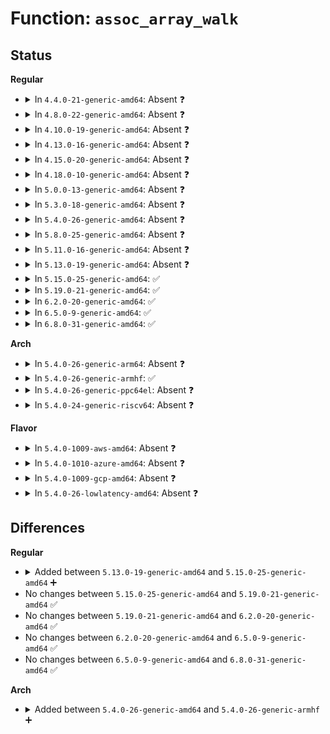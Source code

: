 # Function: <code>assoc_array_walk</code>

## Status
<b>Regular</b>
<ul>
<li>
<details>
<summary>In <code>4.4.0-21-generic-amd64</code>: Absent ❓</summary>

```json
{
  "name": "assoc_array_walk",
  "collision_type": "Unique Static",
  "inline_type": "Selective",
  "funcs": [
    {
      "addr": 18446744071583060048,
      "name": "assoc_array_walk",
      "external": false,
      "loc": "lib/assoc_array.c:182",
      "file": "lib/assoc_array.c",
      "inline": "not declared, inlined",
      "caller_inline": [],
      "caller_func": [
        "lib/assoc_array.c:assoc_array_find",
        "lib/assoc_array.c:assoc_array_insert",
        "lib/assoc_array.c:assoc_array_delete"
      ]
    }
  ],
  "symbols": [
    {
      "addr": 18446744071583060048,
      "name": "assoc_array_walk.isra.0",
      "section": ".text",
      "bind": "STB_LOCAL",
      "size": 391
    }
  ]
}
```
</details>
</li>
<li>
<details>
<summary>In <code>4.8.0-22-generic-amd64</code>: Absent ❓</summary>

```json
{
  "name": "assoc_array_walk",
  "collision_type": "Unique Static",
  "inline_type": "Selective",
  "funcs": [
    {
      "addr": 18446744071583353856,
      "name": "assoc_array_walk",
      "external": false,
      "loc": "lib/assoc_array.c:182",
      "file": "lib/assoc_array.c",
      "inline": "not declared, inlined",
      "caller_inline": [],
      "caller_func": [
        "lib/assoc_array.c:assoc_array_delete",
        "lib/assoc_array.c:assoc_array_insert",
        "lib/assoc_array.c:assoc_array_find"
      ]
    }
  ],
  "symbols": [
    {
      "addr": 18446744071583353856,
      "name": "assoc_array_walk.isra.0",
      "section": ".text",
      "bind": "STB_LOCAL",
      "size": 390
    }
  ]
}
```
</details>
</li>
<li>
<details>
<summary>In <code>4.10.0-19-generic-amd64</code>: Absent ❓</summary>

```json
{
  "name": "assoc_array_walk",
  "collision_type": "Unique Static",
  "inline_type": "Selective",
  "funcs": [
    {
      "addr": 18446744071583479232,
      "name": "assoc_array_walk",
      "external": false,
      "loc": "lib/assoc_array.c:182",
      "file": "lib/assoc_array.c",
      "inline": "not declared, inlined",
      "caller_inline": [],
      "caller_func": [
        "lib/assoc_array.c:assoc_array_delete",
        "lib/assoc_array.c:assoc_array_insert",
        "lib/assoc_array.c:assoc_array_find"
      ]
    }
  ],
  "symbols": [
    {
      "addr": 18446744071583479232,
      "name": "assoc_array_walk.isra.0",
      "section": ".text",
      "bind": "STB_LOCAL",
      "size": 390
    }
  ]
}
```
</details>
</li>
<li>
<details>
<summary>In <code>4.13.0-16-generic-amd64</code>: Absent ❓</summary>

```json
{
  "name": "assoc_array_walk",
  "collision_type": "Unique Static",
  "inline_type": "Selective",
  "funcs": [
    {
      "addr": 18446744071583501120,
      "name": "assoc_array_walk",
      "external": false,
      "loc": "lib/assoc_array.c:182",
      "file": "lib/assoc_array.c",
      "inline": "not declared, inlined",
      "caller_inline": [],
      "caller_func": [
        "lib/assoc_array.c:assoc_array_delete",
        "lib/assoc_array.c:assoc_array_insert",
        "lib/assoc_array.c:assoc_array_find"
      ]
    }
  ],
  "symbols": [
    {
      "addr": 18446744071583501120,
      "name": "assoc_array_walk.isra.0",
      "section": ".text",
      "bind": "STB_LOCAL",
      "size": 382
    }
  ]
}
```
</details>
</li>
<li>
<details>
<summary>In <code>4.15.0-20-generic-amd64</code>: Absent ❓</summary>

```json
{
  "name": "assoc_array_walk",
  "collision_type": "Unique Static",
  "inline_type": "Selective",
  "funcs": [
    {
      "addr": 18446744071583683296,
      "name": "assoc_array_walk",
      "external": false,
      "loc": "lib/assoc_array.c:182",
      "file": "lib/assoc_array.c",
      "inline": "not declared, inlined",
      "caller_inline": [],
      "caller_func": [
        "lib/assoc_array.c:assoc_array_delete",
        "lib/assoc_array.c:assoc_array_insert",
        "lib/assoc_array.c:assoc_array_find"
      ]
    }
  ],
  "symbols": [
    {
      "addr": 18446744071583683296,
      "name": "assoc_array_walk.isra.0",
      "section": ".text",
      "bind": "STB_LOCAL",
      "size": 401
    }
  ]
}
```
</details>
</li>
<li>
<details>
<summary>In <code>4.18.0-10-generic-amd64</code>: Absent ❓</summary>

```json
{
  "name": "assoc_array_walk",
  "collision_type": "Unique Static",
  "inline_type": "Selective",
  "funcs": [
    {
      "addr": 18446744071583901040,
      "name": "assoc_array_walk",
      "external": false,
      "loc": "lib/assoc_array.c:174",
      "file": "lib/assoc_array.c",
      "inline": "not declared, inlined",
      "caller_inline": [],
      "caller_func": [
        "lib/assoc_array.c:assoc_array_delete",
        "lib/assoc_array.c:assoc_array_insert",
        "lib/assoc_array.c:assoc_array_find"
      ]
    }
  ],
  "symbols": [
    {
      "addr": 18446744071583901040,
      "name": "assoc_array_walk.isra.0",
      "section": ".text",
      "bind": "STB_LOCAL",
      "size": 372
    }
  ]
}
```
</details>
</li>
<li>
<details>
<summary>In <code>5.0.0-13-generic-amd64</code>: Absent ❓</summary>

```json
{
  "name": "assoc_array_walk",
  "collision_type": "Unique Static",
  "inline_type": "Selective",
  "funcs": [
    {
      "addr": 18446744071583985328,
      "name": "assoc_array_walk",
      "external": false,
      "loc": "lib/assoc_array.c:174",
      "file": "lib/assoc_array.c",
      "inline": "not declared, inlined",
      "caller_inline": [],
      "caller_func": [
        "lib/assoc_array.c:assoc_array_delete",
        "lib/assoc_array.c:assoc_array_insert",
        "lib/assoc_array.c:assoc_array_find"
      ]
    }
  ],
  "symbols": [
    {
      "addr": 18446744071583985328,
      "name": "assoc_array_walk.isra.0",
      "section": ".text",
      "bind": "STB_LOCAL",
      "size": 372
    }
  ]
}
```
</details>
</li>
<li>
<details>
<summary>In <code>5.3.0-18-generic-amd64</code>: Absent ❓</summary>

```json
{
  "name": "assoc_array_walk",
  "collision_type": "Unique Static",
  "inline_type": "Selective",
  "funcs": [
    {
      "addr": 18446744071584167840,
      "name": "assoc_array_walk",
      "external": false,
      "loc": "lib/assoc_array.c:170",
      "file": "lib/assoc_array.c",
      "inline": "not declared, inlined",
      "caller_inline": [],
      "caller_func": [
        "lib/assoc_array.c:assoc_array_delete",
        "lib/assoc_array.c:assoc_array_insert",
        "lib/assoc_array.c:assoc_array_find"
      ]
    }
  ],
  "symbols": [
    {
      "addr": 18446744071584167840,
      "name": "assoc_array_walk.isra.0",
      "section": ".text",
      "bind": "STB_LOCAL",
      "size": 374
    }
  ]
}
```
</details>
</li>
<li>
<details>
<summary>In <code>5.4.0-26-generic-amd64</code>: Absent ❓</summary>

```json
{
  "name": "assoc_array_walk",
  "collision_type": "Unique Static",
  "inline_type": "Selective",
  "funcs": [
    {
      "addr": 18446744071584301536,
      "name": "assoc_array_walk",
      "external": false,
      "loc": "lib/assoc_array.c:170",
      "file": "lib/assoc_array.c",
      "inline": "not declared, inlined",
      "caller_inline": [],
      "caller_func": [
        "lib/assoc_array.c:assoc_array_delete",
        "lib/assoc_array.c:assoc_array_insert",
        "lib/assoc_array.c:assoc_array_find"
      ]
    }
  ],
  "symbols": [
    {
      "addr": 18446744071584301536,
      "name": "assoc_array_walk.isra.0",
      "section": ".text",
      "bind": "STB_LOCAL",
      "size": 374
    }
  ]
}
```
</details>
</li>
<li>
<details>
<summary>In <code>5.8.0-25-generic-amd64</code>: Absent ❓</summary>

```json
{
  "name": "assoc_array_walk",
  "collision_type": "Unique Static",
  "inline_type": "Selective",
  "funcs": [
    {
      "addr": 18446744071584712800,
      "name": "assoc_array_walk",
      "external": false,
      "loc": "lib/assoc_array.c:170",
      "file": "lib/assoc_array.c",
      "inline": "not declared, inlined",
      "caller_inline": [],
      "caller_func": [
        "lib/assoc_array.c:assoc_array_delete",
        "lib/assoc_array.c:assoc_array_insert",
        "lib/assoc_array.c:assoc_array_find"
      ]
    }
  ],
  "symbols": [
    {
      "addr": 18446744071584712800,
      "name": "assoc_array_walk.isra.0",
      "section": ".text",
      "bind": "STB_LOCAL",
      "size": 383
    }
  ]
}
```
</details>
</li>
<li>
<details>
<summary>In <code>5.11.0-16-generic-amd64</code>: Absent ❓</summary>

```json
{
  "name": "assoc_array_walk",
  "collision_type": "Unique Static",
  "inline_type": "Selective",
  "funcs": [
    {
      "addr": 18446744071584825952,
      "name": "assoc_array_walk",
      "external": false,
      "loc": "lib/assoc_array.c:170",
      "file": "lib/assoc_array.c",
      "inline": "not declared, inlined",
      "caller_inline": [],
      "caller_func": [
        "lib/assoc_array.c:assoc_array_delete",
        "lib/assoc_array.c:assoc_array_insert",
        "lib/assoc_array.c:assoc_array_find"
      ]
    }
  ],
  "symbols": [
    {
      "addr": 18446744071584825952,
      "name": "assoc_array_walk.isra.0",
      "section": ".text",
      "bind": "STB_LOCAL",
      "size": 383
    }
  ]
}
```
</details>
</li>
<li>
<details>
<summary>In <code>5.13.0-19-generic-amd64</code>: Absent ❓</summary>

```json
{
  "name": "assoc_array_walk",
  "collision_type": "Unique Static",
  "inline_type": "Selective",
  "funcs": [
    {
      "addr": 18446744071584870608,
      "name": "assoc_array_walk",
      "external": false,
      "loc": "lib/assoc_array.c:170",
      "file": "lib/assoc_array.c",
      "inline": "not declared, inlined",
      "caller_inline": [],
      "caller_func": [
        "lib/assoc_array.c:assoc_array_delete",
        "lib/assoc_array.c:assoc_array_insert",
        "lib/assoc_array.c:assoc_array_find"
      ]
    }
  ],
  "symbols": [
    {
      "addr": 18446744071584870608,
      "name": "assoc_array_walk.isra.0",
      "section": ".text",
      "bind": "STB_LOCAL",
      "size": 383
    }
  ]
}
```
</details>
</li>
<li>
<details>
<summary>In <code>5.15.0-25-generic-amd64</code>: ✅</summary>

```c
enum assoc_array_walk_status assoc_array_walk(const struct assoc_array * array, const struct assoc_array_ops * ops, const void * index_key, struct assoc_array_walk_result * result)
```

```json
{
  "name": "assoc_array_walk",
  "collision_type": "Unique Static",
  "inline_type": "No",
  "funcs": [
    {
      "addr": 18446744071585292880,
      "name": "assoc_array_walk",
      "external": false,
      "loc": "lib/assoc_array.c:170",
      "file": "lib/assoc_array.c",
      "inline": "seen, unknown",
      "caller_inline": [],
      "caller_func": [
        "lib/assoc_array.c:assoc_array_delete",
        "lib/assoc_array.c:assoc_array_insert",
        "lib/assoc_array.c:assoc_array_find"
      ]
    }
  ],
  "symbols": [
    {
      "addr": 18446744071585292880,
      "name": "assoc_array_walk",
      "section": ".text",
      "bind": "STB_LOCAL",
      "size": 389
    }
  ]
}
```
</details>
</li>
<li>
<details>
<summary>In <code>5.19.0-21-generic-amd64</code>: ✅</summary>

```c
enum assoc_array_walk_status assoc_array_walk(const struct assoc_array * array, const struct assoc_array_ops * ops, const void * index_key, struct assoc_array_walk_result * result)
```

```json
{
  "name": "assoc_array_walk",
  "collision_type": "Unique Static",
  "inline_type": "No",
  "funcs": [
    {
      "addr": 18446744071586147808,
      "name": "assoc_array_walk",
      "external": false,
      "loc": "lib/assoc_array.c:170",
      "file": "lib/assoc_array.c",
      "inline": "seen, unknown",
      "caller_inline": [],
      "caller_func": [
        "lib/assoc_array.c:assoc_array_delete",
        "lib/assoc_array.c:assoc_array_insert",
        "lib/assoc_array.c:assoc_array_find"
      ]
    }
  ],
  "symbols": [
    {
      "addr": 18446744071586147808,
      "name": "assoc_array_walk",
      "section": ".text",
      "bind": "STB_LOCAL",
      "size": 432
    }
  ]
}
```
</details>
</li>
<li>
<details>
<summary>In <code>6.2.0-20-generic-amd64</code>: ✅</summary>

```c
enum assoc_array_walk_status assoc_array_walk(const struct assoc_array * array, const struct assoc_array_ops * ops, const void * index_key, struct assoc_array_walk_result * result)
```

```json
{
  "name": "assoc_array_walk",
  "collision_type": "Unique Static",
  "inline_type": "No",
  "funcs": [
    {
      "addr": 18446744071587141008,
      "name": "assoc_array_walk",
      "external": false,
      "loc": "lib/assoc_array.c:170",
      "file": "lib/assoc_array.c",
      "inline": "seen, unknown",
      "caller_inline": [],
      "caller_func": [
        "lib/assoc_array.c:assoc_array_delete",
        "lib/assoc_array.c:assoc_array_insert",
        "lib/assoc_array.c:assoc_array_find"
      ]
    }
  ],
  "symbols": [
    {
      "addr": 18446744071587141008,
      "name": "assoc_array_walk",
      "section": ".text",
      "bind": "STB_LOCAL",
      "size": 432
    }
  ]
}
```
</details>
</li>
<li>
<details>
<summary>In <code>6.5.0-9-generic-amd64</code>: ✅</summary>

```c
enum assoc_array_walk_status assoc_array_walk(const struct assoc_array * array, const struct assoc_array_ops * ops, const void * index_key, struct assoc_array_walk_result * result)
```

```json
{
  "name": "assoc_array_walk",
  "collision_type": "Unique Static",
  "inline_type": "No",
  "funcs": [
    {
      "addr": 18446744071587403088,
      "name": "assoc_array_walk",
      "external": false,
      "loc": "lib/assoc_array.c:170",
      "file": "lib/assoc_array.c",
      "inline": "seen, unknown",
      "caller_inline": [],
      "caller_func": [
        "lib/assoc_array.c:assoc_array_delete",
        "lib/assoc_array.c:assoc_array_insert",
        "lib/assoc_array.c:assoc_array_find"
      ]
    }
  ],
  "symbols": [
    {
      "addr": 18446744071587403088,
      "name": "assoc_array_walk",
      "section": ".text",
      "bind": "STB_LOCAL",
      "size": 439
    }
  ]
}
```
</details>
</li>
<li>
<details>
<summary>In <code>6.8.0-31-generic-amd64</code>: ✅</summary>

```c
enum assoc_array_walk_status assoc_array_walk(const struct assoc_array * array, const struct assoc_array_ops * ops, const void * index_key, struct assoc_array_walk_result * result)
```

```json
{
  "name": "assoc_array_walk",
  "collision_type": "Unique Static",
  "inline_type": "No",
  "funcs": [
    {
      "addr": 18446744071587737440,
      "name": "assoc_array_walk",
      "external": false,
      "loc": "lib/assoc_array.c:170",
      "file": "lib/assoc_array.c",
      "inline": "seen, unknown",
      "caller_inline": [],
      "caller_func": [
        "lib/assoc_array.c:assoc_array_delete",
        "lib/assoc_array.c:assoc_array_insert",
        "lib/assoc_array.c:assoc_array_find"
      ]
    }
  ],
  "symbols": [
    {
      "addr": 18446744071587737440,
      "name": "assoc_array_walk",
      "section": ".text",
      "bind": "STB_LOCAL",
      "size": 439
    }
  ]
}
```
</details>
</li>
</ul>
<b>Arch</b>
<ul>
<li>
<details>
<summary>In <code>5.4.0-26-generic-arm64</code>: Absent ❓</summary>

```json
{
  "name": "assoc_array_walk",
  "collision_type": "Unique Static",
  "inline_type": "Selective",
  "funcs": [
    {
      "addr": 18446603336496188160,
      "name": "assoc_array_walk",
      "external": false,
      "loc": "lib/assoc_array.c:170",
      "file": "lib/assoc_array.c",
      "inline": "not declared, inlined",
      "caller_inline": [],
      "caller_func": [
        "lib/assoc_array.c:assoc_array_delete",
        "lib/assoc_array.c:assoc_array_insert",
        "lib/assoc_array.c:assoc_array_find"
      ]
    }
  ],
  "symbols": [
    {
      "addr": 18446603336496188160,
      "name": "assoc_array_walk.isra.0",
      "section": ".text",
      "bind": "STB_LOCAL",
      "size": 412
    }
  ]
}
```
</details>
</li>
<li>
<details>
<summary>In <code>5.4.0-26-generic-armhf</code>: ✅</summary>

```c
enum assoc_array_walk_status assoc_array_walk(const struct assoc_array * array, const struct assoc_array_ops * ops, const void * index_key, struct assoc_array_walk_result * result)
```

```json
{
  "name": "assoc_array_walk",
  "collision_type": "Unique Static",
  "inline_type": "No",
  "funcs": [
    {
      "addr": 3229508828,
      "name": "assoc_array_walk",
      "external": false,
      "loc": "lib/assoc_array.c:170",
      "file": "lib/assoc_array.c",
      "inline": "seen, unknown",
      "caller_inline": [],
      "caller_func": [
        "lib/assoc_array.c:assoc_array_delete",
        "lib/assoc_array.c:assoc_array_insert",
        "lib/assoc_array.c:assoc_array_find"
      ]
    }
  ],
  "symbols": [
    {
      "addr": 3229508828,
      "name": "assoc_array_walk",
      "section": ".text",
      "bind": "STB_LOCAL",
      "size": 384
    }
  ]
}
```
</details>
</li>
<li>
<details>
<summary>In <code>5.4.0-26-generic-ppc64el</code>: Absent ❓</summary>

```json
{
  "name": "assoc_array_walk",
  "collision_type": "Unique Static",
  "inline_type": "Selective",
  "funcs": [
    {
      "addr": 13835058055290466592,
      "name": "assoc_array_walk",
      "external": false,
      "loc": "lib/assoc_array.c:170",
      "file": "lib/assoc_array.c",
      "inline": "not declared, inlined",
      "caller_inline": [],
      "caller_func": [
        "lib/assoc_array.c:assoc_array_delete",
        "lib/assoc_array.c:assoc_array_insert",
        "lib/assoc_array.c:assoc_array_find"
      ]
    }
  ],
  "symbols": [
    {
      "addr": 13835058055290466592,
      "name": "assoc_array_walk.isra.0",
      "section": ".text",
      "bind": "STB_LOCAL",
      "size": 560
    }
  ]
}
```
</details>
</li>
<li>
<details>
<summary>In <code>5.4.0-24-generic-riscv64</code>: Absent ❓</summary>

```json
{
  "name": "assoc_array_walk",
  "collision_type": "Unique Static",
  "inline_type": "Selective",
  "funcs": [
    {
      "addr": 18446743936275239714,
      "name": "assoc_array_walk",
      "external": false,
      "loc": "lib/assoc_array.c:170",
      "file": "lib/assoc_array.c",
      "inline": "not declared, inlined",
      "caller_inline": [],
      "caller_func": [
        "lib/assoc_array.c:assoc_array_delete",
        "lib/assoc_array.c:assoc_array_insert",
        "lib/assoc_array.c:assoc_array_find"
      ]
    }
  ],
  "symbols": [
    {
      "addr": 18446743936275239714,
      "name": "assoc_array_walk.isra.0",
      "section": ".text",
      "bind": "STB_LOCAL",
      "size": 294
    }
  ]
}
```
</details>
</li>
</ul>
<b>Flavor</b>
<ul>
<li>
<details>
<summary>In <code>5.4.0-1009-aws-amd64</code>: Absent ❓</summary>

```json
{
  "name": "assoc_array_walk",
  "collision_type": "Unique Static",
  "inline_type": "Selective",
  "funcs": [
    {
      "addr": 18446744071584270272,
      "name": "assoc_array_walk",
      "external": false,
      "loc": "lib/assoc_array.c:170",
      "file": "lib/assoc_array.c",
      "inline": "not declared, inlined",
      "caller_inline": [],
      "caller_func": [
        "lib/assoc_array.c:assoc_array_delete",
        "lib/assoc_array.c:assoc_array_insert",
        "lib/assoc_array.c:assoc_array_find"
      ]
    }
  ],
  "symbols": [
    {
      "addr": 18446744071584270272,
      "name": "assoc_array_walk.isra.0",
      "section": ".text",
      "bind": "STB_LOCAL",
      "size": 374
    }
  ]
}
```
</details>
</li>
<li>
<details>
<summary>In <code>5.4.0-1010-azure-amd64</code>: Absent ❓</summary>

```json
{
  "name": "assoc_array_walk",
  "collision_type": "Unique Static",
  "inline_type": "Selective",
  "funcs": [
    {
      "addr": 18446744071584205472,
      "name": "assoc_array_walk",
      "external": false,
      "loc": "lib/assoc_array.c:170",
      "file": "lib/assoc_array.c",
      "inline": "not declared, inlined",
      "caller_inline": [],
      "caller_func": [
        "lib/assoc_array.c:assoc_array_delete",
        "lib/assoc_array.c:assoc_array_insert",
        "lib/assoc_array.c:assoc_array_find"
      ]
    }
  ],
  "symbols": [
    {
      "addr": 18446744071584205472,
      "name": "assoc_array_walk.isra.0",
      "section": ".text",
      "bind": "STB_LOCAL",
      "size": 374
    }
  ]
}
```
</details>
</li>
<li>
<details>
<summary>In <code>5.4.0-1009-gcp-amd64</code>: Absent ❓</summary>

```json
{
  "name": "assoc_array_walk",
  "collision_type": "Unique Static",
  "inline_type": "Selective",
  "funcs": [
    {
      "addr": 18446744071584254032,
      "name": "assoc_array_walk",
      "external": false,
      "loc": "lib/assoc_array.c:170",
      "file": "lib/assoc_array.c",
      "inline": "not declared, inlined",
      "caller_inline": [],
      "caller_func": [
        "lib/assoc_array.c:assoc_array_delete",
        "lib/assoc_array.c:assoc_array_insert",
        "lib/assoc_array.c:assoc_array_find"
      ]
    }
  ],
  "symbols": [
    {
      "addr": 18446744071584254032,
      "name": "assoc_array_walk.isra.0",
      "section": ".text",
      "bind": "STB_LOCAL",
      "size": 374
    }
  ]
}
```
</details>
</li>
<li>
<details>
<summary>In <code>5.4.0-26-lowlatency-amd64</code>: Absent ❓</summary>

```json
{
  "name": "assoc_array_walk",
  "collision_type": "Unique Static",
  "inline_type": "Selective",
  "funcs": [
    {
      "addr": 18446744071584358960,
      "name": "assoc_array_walk",
      "external": false,
      "loc": "lib/assoc_array.c:170",
      "file": "lib/assoc_array.c",
      "inline": "not declared, inlined",
      "caller_inline": [],
      "caller_func": [
        "lib/assoc_array.c:assoc_array_delete",
        "lib/assoc_array.c:assoc_array_insert",
        "lib/assoc_array.c:assoc_array_find"
      ]
    }
  ],
  "symbols": [
    {
      "addr": 18446744071584358960,
      "name": "assoc_array_walk.isra.0",
      "section": ".text",
      "bind": "STB_LOCAL",
      "size": 374
    }
  ]
}
```
</details>
</li>
</ul>

## Differences
<b>Regular</b>
<ul>
<li>
<details>
<summary>Added between <code>5.13.0-19-generic-amd64</code> and <code>5.15.0-25-generic-amd64</code> ➕</summary>

```c
enum assoc_array_walk_status assoc_array_walk(const struct assoc_array * array, const struct assoc_array_ops * ops, const void * index_key, struct assoc_array_walk_result * result)
```
</details>
</li>
<li>
No changes between <code>5.15.0-25-generic-amd64</code> and <code>5.19.0-21-generic-amd64</code> ✅
</li>
<li>
No changes between <code>5.19.0-21-generic-amd64</code> and <code>6.2.0-20-generic-amd64</code> ✅
</li>
<li>
No changes between <code>6.2.0-20-generic-amd64</code> and <code>6.5.0-9-generic-amd64</code> ✅
</li>
<li>
No changes between <code>6.5.0-9-generic-amd64</code> and <code>6.8.0-31-generic-amd64</code> ✅
</li>
</ul>
<b>Arch</b>
<ul>
<li>
<details>
<summary>Added between <code>5.4.0-26-generic-amd64</code> and <code>5.4.0-26-generic-armhf</code> ➕</summary>

```c
enum assoc_array_walk_status assoc_array_walk(const struct assoc_array * array, const struct assoc_array_ops * ops, const void * index_key, struct assoc_array_walk_result * result)
```
</details>
</li>
</ul>
